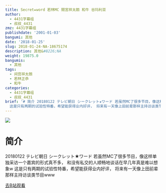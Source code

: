 ```yaml
---
title: Secret★word 若林MC 間宮祥太朗 和牛 谷玛利亚
author:
  - 4431字幕组
  - 叔叔_4431
zmz: 4431字幕组
publishdate: '2001-01-03'
bangumi: 其他
date: '2018-01-25'
slug: 2018-01-24-NA-18675174
description: 其他&#8226;NA
weight: 19875.0
bangumis:
  - 其他
tags:
  - 间宫祥太朗
  - 若林正恭
  - 和牛
categories:
  - 4431字幕组
  - 叔叔_4431
brief: '# 简介 20180122 テレビ朝日 シークレット★ワード 若虽然MC了很多节目，像这样单独采访一个嘉宾的形式真不多， 和没有私交的人顺畅地谈话在早几年真是难以想象w
  这是只有两期的试验性特番，希望能获得业内好评， 将来有一天像上田前辈那样主持访谈类节目www'
---
```

![](https://i.imgur.com/HPJbuoL.png)
# 简介  
20180122 テレビ朝日 シークレット★ワード
若虽然MC了很多节目，像这样单独采访一个嘉宾的形式真不多，
和没有私交的人顺畅地谈话在早几年真是难以想象w
这是只有两期的试验性特番，希望能获得业内好评，
将来有一天像上田前辈那样主持访谈类节目www  

[去B站观看](https://www.bilibili.com/video/av18675174/)
 
